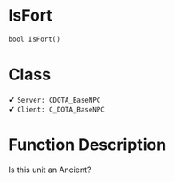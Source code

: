 # IsFort
```
bool IsFort()
```
# Class
✔ `Server: CDOTA_BaseNPC`  
✔ `Client: C_DOTA_BaseNPC`  

# Function Description
Is this unit an Ancient?
